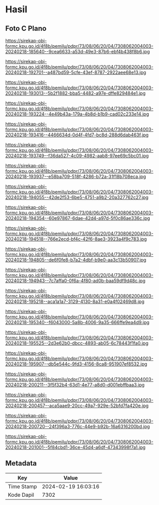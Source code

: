 # Hasil

## Foto C Plano

https://sirekap-obj-formc.kpu.go.id/4f8b/pemilu/pdpr/73/08/06/20/04/7308062004003-20240218-185640--9cea6633-a53d-49e3-87b6-ebf4b438f8b6.jpg

https://sirekap-obj-formc.kpu.go.id/4f8b/pemilu/pdpr/73/08/06/20/04/7308062004003-20240218-192701--a487bd59-5cfe-43ef-8787-2922aee68e13.jpg

https://sirekap-obj-formc.kpu.go.id/4f8b/pemilu/pdpr/73/08/06/20/04/7308062004003-20240218-193013--5b2f1882-bba5-4482-a97e-dffe829484e1.jpg

https://sirekap-obj-formc.kpu.go.id/4f8b/pemilu/pdpr/73/08/06/20/04/7308062004003-20240218-193224--4e49b43a-179a-4b8d-b1b9-cad02c233e14.jpg

https://sirekap-obj-formc.kpu.go.id/4f8b/pemilu/pdpr/73/08/06/20/04/7308062004003-20240218-193416--4466634d-0d4f-4fd7-bc8d-288d6dab463f.jpg

https://sirekap-obj-formc.kpu.go.id/4f8b/pemilu/pdpr/73/08/06/20/04/7308062004003-20240218-193749--f36da527-4c09-4982-aab8-97ee69c5bc01.jpg

https://sirekap-obj-formc.kpu.go.id/4f8b/pemilu/pdpr/73/08/06/20/04/7308062004003-20240218-193937--e58ba709-518f-4286-b72a-31f18b708eca.jpg

https://sirekap-obj-formc.kpu.go.id/4f8b/pemilu/pdpr/73/08/06/20/04/7308062004003-20240218-194055--42de2f53-6be5-4751-a9b2-20a327762c27.jpg

https://sirekap-obj-formc.kpu.go.id/4f8b/pemilu/pdpr/73/08/06/20/04/7308062004003-20240218-194354--60e97867-6dae-42d4-a97d-5f0c86ae336c.jpg

https://sirekap-obj-formc.kpu.go.id/4f8b/pemilu/pdpr/73/08/06/20/04/7308062004003-20240218-194518--766e2ecd-bf4c-42f6-8ae3-3923a4f9c783.jpg

https://sirekap-obj-formc.kpu.go.id/4f8b/pemilu/pdpr/73/08/06/20/04/7308062004003-20240218-194805--de6f0fe8-b7a2-4dbf-b9e0-aa3c13b50907.jpg

https://sirekap-obj-formc.kpu.go.id/4f8b/pemilu/pdpr/73/08/06/20/04/7308062004003-20240218-194943--7c7affa0-0f6a-4f80-ad0b-baa59df9d48c.jpg

https://sirekap-obj-formc.kpu.go.id/4f8b/pemilu/pdpr/73/08/06/20/04/7308062004003-20240218-195218--aca1a1a7-3129-4130-8a31-e0a4f02469d8.jpg

https://sirekap-obj-formc.kpu.go.id/4f8b/pemilu/pdpr/73/08/06/20/04/7308062004003-20240218-195340--f6043000-5a8b-4006-9a35-666ffe9ea4d9.jpg

https://sirekap-obj-formc.kpu.go.id/4f8b/pemilu/pdpr/73/08/06/20/04/7308062004003-20240218-195525--2d3e62b0-dbcc-4893-ab05-6c78443f1fa0.jpg

https://sirekap-obj-formc.kpu.go.id/4f8b/pemilu/pdpr/73/08/06/20/04/7308062004003-20240218-195907--db5e544c-9fd3-4156-8ca8-951907ef8532.jpg

https://sirekap-obj-formc.kpu.go.id/4f8b/pemilu/pdpr/73/08/06/20/04/7308062004003-20240218-200211--3f5f32b4-63d1-4e77-a8d0-d001ebffbaa3.jpg

https://sirekap-obj-formc.kpu.go.id/4f8b/pemilu/pdpr/73/08/06/20/04/7308062004003-20240218-200457--aca5aae9-20cc-49a7-929e-52bfd7fa420e.jpg

https://sirekap-obj-formc.kpu.go.id/4f8b/pemilu/pdpr/73/08/06/20/04/7308062004003-20240218-200720--24f396a3-776c-44e9-b92b-16a6316200bd.jpg

https://sirekap-obj-formc.kpu.go.id/4f8b/pemilu/pdpr/73/08/06/20/04/7308062004003-20240218-201001--5f84cbd1-36ce-45d4-a6df-47343998f7a1.jpg


## Metadata

| Key        | Value               |
| ---------- | ------------------- |
| Time Stamp | 2024-02-19 16:03:16 |
| Kode Dapil | 7302                |



